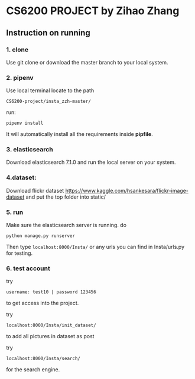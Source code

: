 # CS6200 PROJECT  by Zihao Zhang

## Instruction on running

### 1. clone

Use git clone or download the master branch to your local system.

### 2. pipenv

Use local terminal locate to the path

```
CS6200-project/insta_zzh-master/ 
```

run:
```
pipenv install
```
It will automatically install all the requirements inside **pipfile**.

### 3. elasticsearch

Download elasticsearch 7.1.0 and run the local server on your system.

### 4.dataset:

Download flickr dataset https://www.kaggle.com/hsankesara/flickr-image-dataset and put the top folder into static/

### 5. run

Make sure the elasticsearch server is running. do
```
python manage.py runserver
```
Then type ``` localhost:8000/Insta/ ``` or any urls you can find in Insta/urls.py for testing.

### 6. test account

try
```
username: test10 | password 123456
```
to get access into the project.

try
```
localhost:8000/Insta/init_dataset/
```
to add all pictures in dataset as post 

try
```
localhost:8000/Insta/search/
```
for the search engine.





